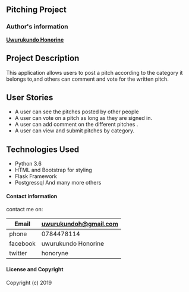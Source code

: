 ## Pitching Project

### Author's information
   

  **[Uwurukundo Honorine](https://github.com/honorine1)**




## Project Description
  This application allows users to post a pitch according to the category it belongs to,and others can comment and vote for the written pitch.

## User Stories
  * A user can see the pitches posted by other people
  * A user can vote on a pitch as long as they are signed in.
  * A user can add comment on the different pitches .
  * A user can view and submit pitches by category.

## Technologies Used
  * Python 3.6
  * HTML and Bootstrap for styling
  * Flask Framework
  * Postgressql
  And many more others
  


#### Contact information

contact me on:


|Email               | uwurukundoh@gmail.com |
|--------------------|-----------------------|
| phone              |0784478114             |
|facebook            |uwurukundo Honorine    |
|twitter             |honoryne               |  
      


#### License and Copyright

Copyright (c) 2019

